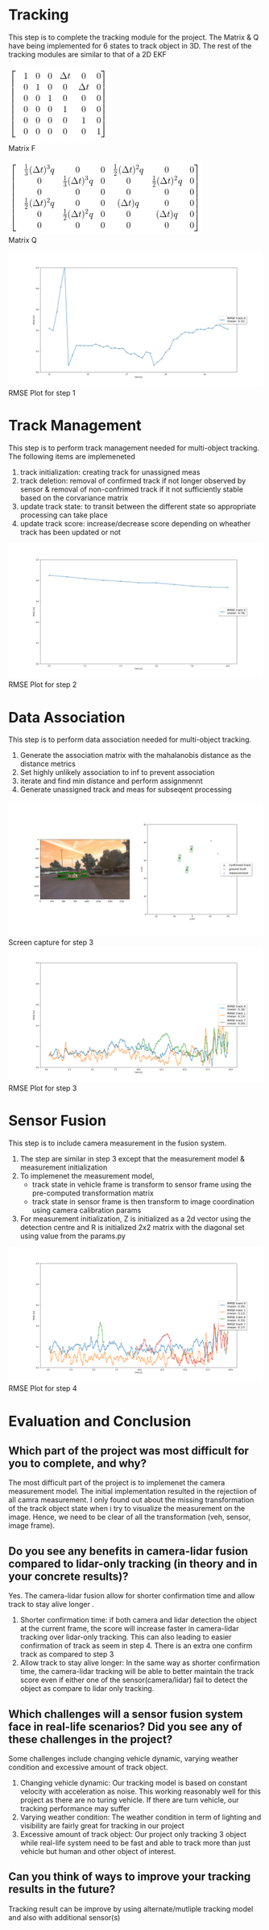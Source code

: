 # Tracking
This step is to complete the tracking module for the project. The Matrix & Q have being implemented for 6 states to track object in 3D. The rest of the tracking modules are similar to that of a 2D EKF

<img src="img/FT_Ex1_F.png"/><br />
Matrix F

<img src="img/FT_Ex1_Q.png"/><br />
Matrix Q

<img src="img/FT_Ex1_RMSE.png"/><br />
RMSE Plot for step 1

# Track Management

This step is to perform track management needed for multi-object tracking. The following items are implemeneted <br />
  1) track initialization: creating track for unassigned meas <br />
  2) track deletion: removal of confirmed track if not longer observed by sensor & removal of non-confrimed track if it not sufficiently stable based on the corvariance matrix<br />
  3) update track state: to transit between the different state so appropriate processing can take place<br />
  4) update track score: increase/decrease score depending on wheather track has been updated or not<br />

<img src="img/FT_Ex2_RMSE.png"/><br />
RMSE Plot for step 2

# Data Association

This step is to perform data association needed for multi-object tracking. <br />
  1) Generate the association matrix with the mahalanobis distance as the distance metrics
  2) Set highly unlikely association to inf to prevent association
  3) iterate and find min distance and perform assignmennt
  4) Generate unassigned track and meas for subseqent processing
    
<img src="img/FT_Ex3_SC.png"/><br />
Screen capture for step 3
<img src="img/FT_Ex3_RMSE.png"/><br />
RMSE Plot for step 3

# Sensor Fusion
This step is to include camera measurement in the fusion system. 
  1) The step are similar in step 3 except that the measurement model & measurement initialization
  2) To implemenet the measurement model, 
     * track state in vehicle frame is transform to sensor frame using the pre-computed transformation matrix
     * track state in sensor frame is then transform to image coordination using camera calibration params
  3) For measurement initialization, Z is initialized as a 2d vector using the detection centre and R is initialized 2x2 matrix with the diagonal set using value from the params.py

<img src="img/FT_Ex4_RMSE.png"/><br />
RMSE Plot for step 4

# Evaluation and Conclusion

## Which part of the project was most difficult for you to complete, and why?

The most difficult part of the project is to implemenet the camera measurement model. The initial implementation resulted in the rejectiion of all camra measurement. I only found out about the missing transformation of the track object state when i try to visualize the measurement on the image. Hence, we need to be clear of all the transformation (veh, sensor, image frame).

## Do you see any benefits in camera-lidar fusion compared to lidar-only tracking (in theory and in your concrete results)?

Yes. The camera-lidar fusion allow for shorter confirmation time and allow track to stay alive longer .
1) Shorter confirmation time: if both camera and lidar detection the object at the current frame, the score will increase faster in camera-lidar tracking over lidar-only tracking. This can also leading to easier confirmation of track as seem in step 4. There is an extra one confirm track as compared to step 3
2) Allow track to stay alive longer: In the same way as shorter confirmation time, the camera-lidar tracking will be able to better maintain the track score even if either one of the sensor(camera/lidar) fail to detect the object as compare to lidar only tracking. 
   
## Which challenges will a sensor fusion system face in real-life scenarios? Did you see any of these challenges in the project?
Some challenges include changing vehicle dynamic, varying weather condition and excessive amount of track object.

1) Changing vehicle dynamic: Our tracking model is based on constant velocity with acceleration as noise. This working reasonably well for this project as there are no turing vehicle. If there are turn vehicle, our tracking performance may suffer
2) Varying weather condition: The weather condition in term of lighting and visibility are fairly great for tracking in our project
3) Excessive amount of track object: Our project only tracking 3 object while real-life system need to be fast and able to track more than just vehicle but human and other object of interest. 

## Can you think of ways to improve your tracking results in the future?

Tracking result can be improve by using alternate/mutliple tracking model and also with additional sensor(s)